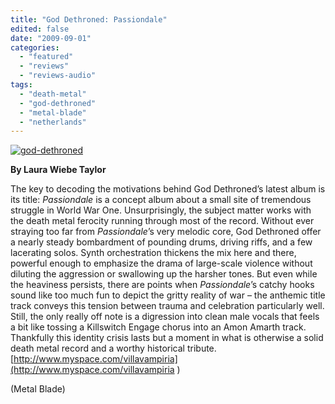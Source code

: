 ```yaml
---
title: "God Dethroned: Passiondale"
edited: false
date: "2009-09-01"
categories:
  - "featured"
  - "reviews"
  - "reviews-audio"
tags:
  - "death-metal"
  - "god-dethroned"
  - "metal-blade"
  - "netherlands"
---
```


[![god-dethroned](http://www.hellbound.ca/wp-content/uploads/2009/09/god-dethroned-300x300.jpg "god-dethroned")](http://www.hellbound.ca/wp-content/uploads/2009/09/god-dethroned.jpg)

**By Laura Wiebe Taylor**

The key to decoding the motivations behind God Dethroned’s latest album is its title: _Passiondale_ is a concept album about a small site of tremendous struggle in World War One. Unsurprisingly, the subject matter works with the death metal ferocity running through most of the record. Without ever straying too far from _Passiondale_’s very melodic core, God Dethroned offer a nearly steady bombardment of pounding drums, driving riffs, and a few lacerating solos. Synth orchestration thickens the mix here and there, powerful enough to emphasize the drama of large-scale violence without diluting the aggression or swallowing up the harsher tones. But even while the heaviness persists, there are points when _Passiondale_’s catchy hooks sound like too much fun to depict the gritty reality of war – the anthemic title track conveys this tension between trauma and celebration particularly well. Still, the only really off note is a digression into clean male vocals that feels a bit like tossing a Killswitch Engage chorus into an Amon Amarth track. Thankfully this identity crisis lasts but a moment in what is otherwise a solid death metal record and a worthy historical tribute. [http://www.myspace.com/villavampiria](http://www.myspace.com/villavampiria )

(Metal Blade)
